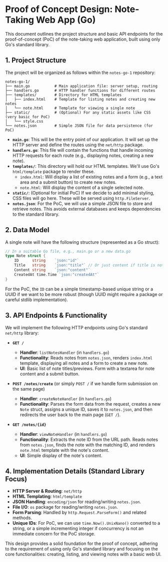 # Proof of Concept Design: Note-Taking Web App (Go)

This document outlines the project structure and basic API endpoints for the proof-of-concept (PoC) of the note-taking web application, built using only Go's standard library.

## 1. Project Structure

The project will be organized as follows within the `notes-go-1` repository:

```
notes-go-1/
├── main.go           # Main application file: server setup, routing
├── handlers.go       # HTTP handler functions for different routes
├── templates/        # Directory for HTML templates
│   ├── index.html    # Template for listing notes and creating new notes
│   └── note.html     # Template for viewing a single note
├── static/           # (Optional) For any static assets like CSS (very basic for PoC)
│   └── style.css
└── notes.json        # Simple JSON file for data persistence (for PoC)
```

*   **`main.go`**: This will be the entry point of our application. It will set up the HTTP server and define the routes using the `net/http` package.
*   **`handlers.go`**: This file will contain the functions that handle incoming HTTP requests for each route (e.g., displaying notes, creating a new note).
*   **`templates/`**: This directory will hold our HTML templates. We'll use Go's `html/template` package to render these.
    *   `index.html`: Will display a list of existing notes and a form (e.g., a text area and a submit button) to create new notes.
    *   `note.html`: Will display the content of a single selected note.
*   **`static/`**: (Optional for initial PoC) If we decide to add minimal styling, CSS files will go here. These will be served using `http.FileServer`.
*   **`notes.json`**: For the PoC, we will use a simple JSON file to store and retrieve notes. This avoids external databases and keeps dependencies to the standard library.

## 2. Data Model

A single note will have the following structure (represented as a Go struct):

```go
// In a suitable Go file, e.g., main.go or a new data.go
type Note struct {
    ID      string    `json:"id"`
    Title   string    `json:"title"` // Or just content if title is not needed for PoC
    Content string    `json:"content"`
    CreatedAt time.Time `json:"createdAt"`
}
```
For the PoC, the `ID` can be a simple timestamp-based unique string or a UUID if we want to be more robust (though UUID might require a package or careful stdlib implementation).

## 3. API Endpoints & Functionality

We will implement the following HTTP endpoints using Go's standard `net/http` library:

*   **`GET /`**
    *   **Handler**: `listNotesHandler` (in `handlers.go`)
    *   **Functionality**: Reads notes from `notes.json`, renders `index.html` template, displaying all notes and a form to create a new note.
    *   **UI**: Basic list of note titles/previews. Form with a textarea for note content and a submit button.

*   **`POST /notes/create`** (or simply `POST /` if we handle form submission on the same page)
    *   **Handler**: `createNoteHandler` (in `handlers.go`)
    *   **Functionality**: Parses the form data from the request, creates a new `Note` struct, assigns a unique ID, saves it to `notes.json`, and then redirects the user back to the main page (`GET /`).

*   **`GET /notes/{id}`**
    *   **Handler**: `viewNoteHandler` (in `handlers.go`)
    *   **Functionality**: Extracts the note ID from the URL path. Reads notes from `notes.json`, finds the note with the matching ID, and renders `note.html` template with the note's content.
    *   **UI**: Simple display of the note's content.

## 4. Implementation Details (Standard Library Focus)

*   **HTTP Server & Routing**: `net/http`
*   **HTML Templating**: `html/template`
*   **JSON Handling**: `encoding/json` for reading/writing `notes.json`.
*   **File I/O**: `os` package for reading/writing `notes.json`.
*   **Form Parsing**: Handled by `http.Request.ParseForm()` and related methods.
*   **Unique IDs**: For PoC, we can use `time.Now().UnixNano()` converted to a string, or a simple incrementing integer if concurrency is not an immediate concern for the PoC storage.

This design provides a solid foundation for the proof of concept, adhering to the requirement of using only Go's standard library and focusing on the core functionalities: creating, listing, and viewing notes with a basic web UI.

